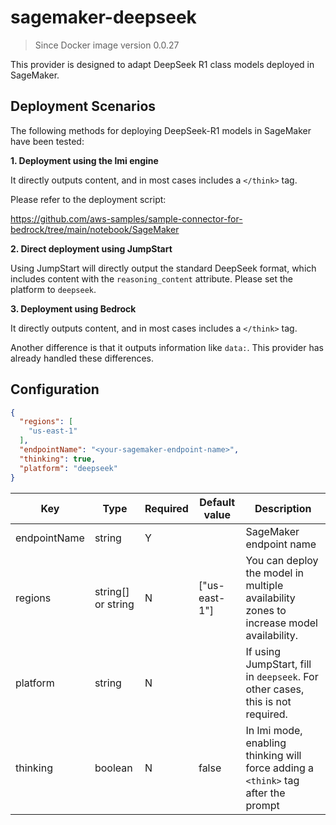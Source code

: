 # sagemaker-deepseek

> Since Docker image version 0.0.27

This provider is designed to adapt DeepSeek R1 class models deployed in SageMaker.

## Deployment Scenarios

The following methods for deploying DeepSeek-R1 models in SageMaker have been tested:

**1. Deployment using the lmi engine**

It directly outputs content, and in most cases includes a `</think>` tag.

Please refer to the deployment script:

<https://github.com/aws-samples/sample-connector-for-bedrock/tree/main/notebook/SageMaker>

**2. Direct deployment using JumpStart**

Using JumpStart will directly output the standard DeepSeek format, which includes content with the `reasoning_content` attribute. Please set the platform to `deepseek`.

**3. Deployment using Bedrock**

It directly outputs content, and in most cases includes a `</think>` tag.

Another difference is that it outputs information like `data:`. This provider has already handled these differences.

## Configuration

```json
{
  "regions": [
    "us-east-1"
  ],
  "endpointName": "<your-sagemaker-endpoint-name>",
  "thinking": true,
  "platform": "deepseek"
}
```

| Key     | Type      | Required     | Default value | Description |
| ------------- | -------| ------------- | ------------- | ------------- |
| endpointName  | string   | Y    |  |   SageMaker endpoint name  |
| regions  | string[] or string   | N     | ["us-east-1"] |   You can deploy the model in multiple availability zones to increase model availability. |
| platform  | string  | N     |  |   If using JumpStart, fill in `deepseek`. For other cases, this is not required. |
| thinking  | boolean  | N     | false |   In lmi mode, enabling thinking will force adding a `<think>` tag after the prompt |
